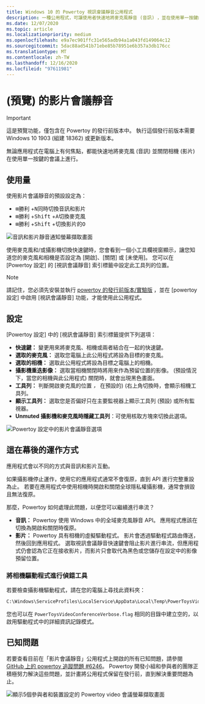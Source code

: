 ```yaml
---
title: Windows 10 的 Powertoy 視訊會議靜音公用程式
description: 一種公用程式，可讓使用者快速地將麥克風靜音 (音訊) ，並在使用單一按鍵的會議電話上關閉相機 (影片) ，不論應用程式在電腦上有何焦點。
ms.date: 12/07/2020
ms.topic: article
ms.localizationpriority: medium
ms.openlocfilehash: e9a7ec901ffc31e565adb94a1a043fd149064c12
ms.sourcegitcommit: 5dac88ad541b71ebe85b78951e6b357a3db176cc
ms.translationtype: MT
ms.contentlocale: zh-TW
ms.lasthandoff: 12/16/2020
ms.locfileid: "97611981"
---
```

# <a name="video-conference-mute-preview"></a> (預覽) 的影片會議靜音

> [!IMPORTANT]
> 這是預覽功能，僅包含在 Powertoy 的發行前版本中。 執行這個發行前版本需要 Windows 10 1903 (組建 18362) 或更新版本。

無論應用程式在電腦上有何焦點，都能快速地將麥克風 (音訊) 並關閉相機 (影片) 在使用單一按鍵的會議上進行。

## <a name="usage"></a>使用量

使用影片會議靜音的預設設定為：

- <kbd>⊞勝利</kbd> +<kbd>N</kbd>同時切換音訊和影片
- <kbd>⊞勝利</kbd> +<kbd>Shift</kbd> +<kbd>A</kbd>切換麥克風
- <kbd>⊞勝利</kbd> +<kbd>Shift</kbd> +切換影片的<kbd>O</kbd>

![音訊和影片靜音通知螢幕擷取畫面](../images/pt-video-audio-mute-notification.png)

使用麥克風和/或攝影機切換快速鍵時，您會看到一個小工具欄視窗顯示，讓您知道您的麥克風和相機是否設定為 [開啟]、[關閉] 或 [未使用]。 您可以在 [Powertoy 設定] 的 [視訊會議靜音] 索引標籤中設定此工具列的位置。

> [!NOTE]
> 請記住，您必須先安裝並執行 [powertoy 的發行前版本/實驗版](https://github.com/microsoft/PowerToys/releases/) ，並在 [powertoy 設定] 中啟用 [視訊會議靜音] 功能，才能使用此公用程式。

## <a name="settings"></a>設定

[Powertoy 設定] 中的 [視訊會議靜音] 索引標籤提供下列選項：

- **快速鍵：** 變更用來將麥克風、相機或兩者結合在一起的快速鍵。
- **選取的麥克風：** 選取您電腦上此公用程式將設為目標的麥克風。
- **選取的相機：** 選取此公用程式將設為目標之電腦上的相機。
- **攝影機重迭影像：** 選取當相機關閉時將用來作為預留位置的影像。  (預設情況下，當您的相機與此公用程式) 關閉時，就會出現黑色畫面。
- **工具列：** 判斷開啟麥克風的位置 *，* 在預設的)  (右上角切換時，會顯示相機工具列。
- **顯示工具列：** 選取您是否偏好只在主要監視器上顯示工具列 (預設) 或所有監視器。
- **Unmuted 攝影機和麥克風時隱藏工具列**：可使用核取方塊來切換此選項。

![Powertoy 設定中的影片會議靜音選項](../images/pt-video-conference-mute-settings.png)

## <a name="how-does-this-work-under-the-hood"></a>這在幕後的運作方式

應用程式會以不同的方式與音訊和影片互動。

如果攝影機停止運作，使用它的應用程式通常不會復原，直到 API 進行完整重設為止。 若要在應用程式中使用相機時開啟和關閉全球隱私權攝影機，通常會損毀且無法復原。

那麼，Powertoy 如何處理此問題，以便您可以繼續進行串流？

- **音訊：** Powertoy 使用 Windows 中的全域麥克風靜音 API。  應用程式應該在切換為開啟和關閉時復原。
- **影片：** Powertoy 具有相機的虛擬驅動程式。 影片會透過驅動程式路由傳送，然後回到應用程式。 選取視訊會議靜音快速鍵會阻止影片進行串流，但應用程式仍會認為它正在接收影片，而影片只會取代為黑色或您儲存在設定中的影像預留位置。

### <a name="debug-the-camera-driver"></a>將相機驅動程式進行偵錯工具

若要檢查攝影機驅動程式，請在您的電腦上尋找此資料夾：

```markdown
C:\Windows\ServiceProfiles\LocalService\AppData\Local\Temp\PowerToysVideoConference.log
```

您也可以在 `PowerToysVideoConferenceVerbose.flag` 相同的目錄中建立空的，以啟用驅動程式中的詳細資訊記錄模式。

## <a name="known-issues"></a>已知問題

若要查看目前在「影片會議靜音」公用程式上開啟的所有已知問題，請參閱 [GitHub 上的 powertoy 追蹤問題 #6246](https://github.com/microsoft/PowerToys/issues/6246)。 Powertoy 開發小組和參與者的團隊正積極努力解決這些問題，並計畫將公用程式保留在發行前，直到解決重要問題為止。

![顯示5個參與者和裝置設定的 Powertoy video 會議螢幕擷取畫面](../images/pt-video-conference.png)
